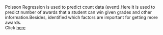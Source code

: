 Poisson Regression is used to predict count data (event).Here it is used to predict number of awards that a student can win given grades and other information.Besides, identified which factors are important for getting more awards.<br>
Click 
<a href="https://github.com/Vazgen-Tadevosyan/Data_Mining-Machine_Learning/blob/master/Poisson_Regression/Poisson_Regression.pdf">here</a>

